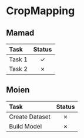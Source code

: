 
# CropMapping

<!-- 
Cehck sign: &#10003;
Cehck sign: &#10007; 
-->

## Mamad
| Task | Status |
|:--- |:---:|
| Task 1 | &#10003; |
| Task 2 | &#10007; |

## Moien
| Task | Status |
|:---  |:---: |
| Create Dataset | &#10007;  |
| Build Model | &#10007; |


